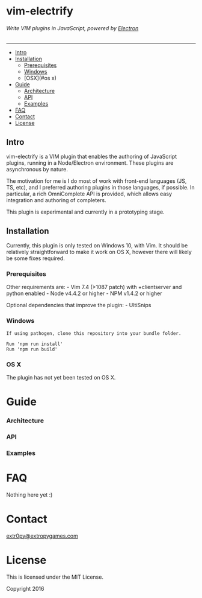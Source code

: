 # vim-electrify
###### Write VIM plugins in JavaScript, powered by [Electron](http://electron.atom.io)
---------------------------------------------------

- [Intro](#intro)
- [Installation](#installation)
    - [Prerequisites](#prerequisites)
    - [Windows](#windows)
    - [OSX](#os x)
- [Guide](#guide)
    - [Architecture](#architecture)
    - [API](#api)
    - [Examples](#examples)
- [FAQ](#faq)
- [Contact](#contact)
- [License](#license)

Intro
-----

vim-electrify is a VIM plugin that enables the authoring of JavaScript plugins,
running in a Node/Electron environment. These plugins are asynchronous by nature.

The motivation for me is I do most of work with front-end languages (JS, TS, etc),
and I preferred authoring plugins in those languages, if possible. In particular,
a rich OmniComplete API is provided, which allows easy integration and authoring
of completers. 

This plugin is experimental and currently in a prototyping stage.

Installation
------------

Currently, this plugin is only tested on Windows 10, with Vim. It should be 
relatively straightforward to make it work on OS X, however there will likely
be some fixes required.

### Prerequisites

Other requirements are:
    - Vim 7.4 (>1087 patch) with +clientserver and python enabled
    - Node v4.4.2 or higher
    - NPM v1.4.2 or higher

Optional dependencies that improve the plugin:
    - UltiSnips

### Windows

    If using pathogen, clone this repository into your bundle folder.

    Run 'npm run install'
    Run 'npm run build'

### OS X

The plugin has not yet been tested on OS X.

Guide
=====

### Architecture

### API

### Examples

FAQ
===

Nothing here yet :)

Contact
=======

extr0py@extropygames.com

License
=======

This is licensed under the MIT License.

Copyright 2016 
